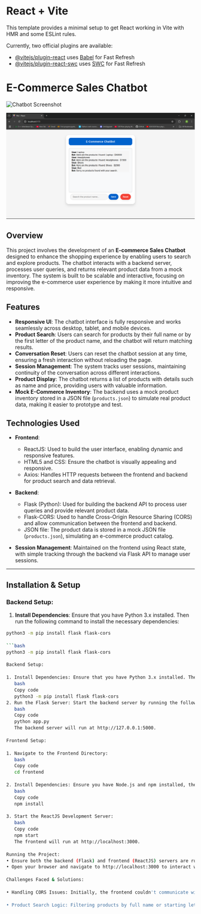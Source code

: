 # React + Vite

This template provides a minimal setup to get React working in Vite with HMR and some ESLint rules.

Currently, two official plugins are available:

- [@vitejs/plugin-react](https://github.com/vitejs/vite-plugin-react/blob/main/packages/plugin-react/README.md) uses [Babel](https://babeljs.io/) for Fast Refresh
- [@vitejs/plugin-react-swc](https://github.com/vitejs/vite-plugin-react-swc) uses [SWC](https://swc.rs/) for Fast Refresh

# E-Commerce Sales Chatbot
![Chatbot Screenshot](https://raw.githubusercontent.com/your-username/your-repository-name/main/public/image.png)

![image alt](https://github.com/Pradyumna-1/chatBot/blob/a8d0b62eb415054e140de11fc7b6940d94af5c4b/image.png)
## Overview

This project involves the development of an **E-commerce Sales Chatbot** designed to enhance the shopping experience by enabling users to search and explore products. The chatbot interacts with a backend server, processes user queries, and returns relevant product data from a mock inventory. The system is built to be scalable and interactive, focusing on improving the e-commerce user experience by making it more intuitive and responsive.

## Features

- **Responsive UI**: The chatbot interface is fully responsive and works seamlessly across desktop, tablet, and mobile devices.
- **Product Search**: Users can search for products by their full name or by the first letter of the product name, and the chatbot will return matching results.
- **Conversation Reset**: Users can reset the chatbot session at any time, ensuring a fresh interaction without reloading the page.
- **Session Management**: The system tracks user sessions, maintaining continuity of the conversation across different interactions.
- **Product Display**: The chatbot returns a list of products with details such as name and price, providing users with valuable information.
- **Mock E-Commerce Inventory**: The backend uses a mock product inventory stored in a JSON file (`products.json`) to simulate real product data, making it easier to prototype and test.

## Technologies Used

- **Frontend**:
  - ReactJS: Used to build the user interface, enabling dynamic and responsive features.
  - HTML5 and CSS: Ensure the chatbot is visually appealing and responsive.
  - Axios: Handles HTTP requests between the frontend and backend for product search and data retrieval.

- **Backend**:
  - Flask (Python): Used for building the backend API to process user queries and provide relevant product data.
  - Flask-CORS: Used to handle Cross-Origin Resource Sharing (CORS) and allow communication between the frontend and backend.
  - JSON file: The product data is stored in a mock JSON file (`products.json`), simulating an e-commerce product catalog.

- **Session Management**: Maintained on the frontend using React state, with simple tracking through the backend via Flask API to manage user sessions.

---

## Installation & Setup

### Backend Setup:

1. **Install Dependencies**: Ensure that you have Python 3.x installed. Then run the following command to install the necessary dependencies:

```bash
python3 -m pip install flask flask-cors

```bash
python3 -m pip install flask flask-cors

Backend Setup:

1. Install Dependencies: Ensure that you have Python 3.x installed. Then run the following command to install the necessary dependencies:
   bash
   Copy code
   python3 -m pip install flask flask-cors
2. Run the Flask Server: Start the backend server by running the following command:
   bash
   Copy code
   python app.py
   The backend server will run at http://127.0.0.1:5000.

Frontend Setup:

1. Navigate to the Frontend Directory:
   bash
   Copy code
   cd frontend

2. Install Dependencies: Ensure you have Node.js and npm installed, then run:
   bash
   Copy code
   npm install

3. Start the ReactJS Development Server:
   bash
   Copy code
   npm start
   The frontend will run at http://localhost:3000.

Running the Project:
• Ensure both the backend (Flask) and frontend (ReactJS) servers are running simultaneously.
• Open your browser and navigate to http://localhost:3000 to interact with the chatbot.

Challenges Faced & Solutions:

• Handling CORS Issues: Initially, the frontend couldn't communicate with the backend due to CORS restrictions. This issue was resolved by implementing Flask-CORS middleware on the backend, which enabled proper cross-origin requests.

• Product Search Logic: Filtering products by full name or starting letter posed a challenge in how the queries were processed. The solution was to implement string matching logic in the backend to handle both full-name and partial matches efficiently. This ensures that the chatbot returns relevant products even with partial queries from the user.
